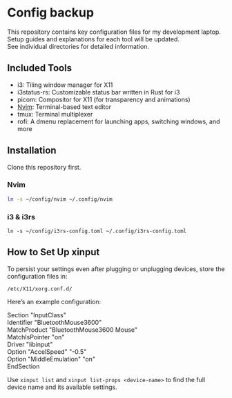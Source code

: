 # Config backup
This repository contains key configuration files for my development laptop.    
Setup guides and explanations for each tool will be updated.  
See individual directories for detailed information.

<!-- toc  -->

## Included Tools
- i3: Tiling window manager for X11
- i3status-rs: Customizable status bar written in Rust for i3
- picom: Compositor for X11 (for transparency and animations)
- [Nvim](./nvim): Terminal-based text editor  
- tmux: Terminal multiplexer
- rofi: A dmenu replacement for launching apps, switching windows, and more

## Installation
Clone this repository first.

### Nvim
```bash
ln -s ~/config/nvim ~/.config/nvim
```

### i3 & i3rs
```
ln -s ~/config/i3rs-config.toml ~/.config/i3rs-config.toml
```

## How to Set Up xinput

To persist your settings even after plugging or unplugging devices, store the configuration files in:

`/etc/X11/xorg.conf.d/`

Here’s an example configuration:

Section "InputClass"  
    Identifier "BluetoothMouse3600"  
    MatchProduct "BluetoothMouse3600 Mouse"  
    MatchIsPointer "on"  
    Driver "libinput"  
    Option "AccelSpeed" "-0.5"  
    Option "MiddleEmulation" "on"  
EndSection

Use `xinput list` and `xinput list-props <device-name>` to find the full device name and its available settings.

